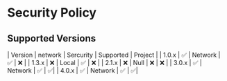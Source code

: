 # Security Policy

## Supported Versions

| Version | network             | Sercurity       | Supported           | Project           |
| 1.0.x   | :white_check_mark:  | Network         | :white_check_mark:  | :x:               |
| 1.3.x   | :x:                 | Local           | :white_check_mark:  | :x:               |
| 2.1.x   | :x:                 | Null            | :x:                 | :x:               |
| 3.0.x   | :white_check_mark:  | Network         | :white_check_mark:  | :white_check_mark:|
| 4.0.x   | :white_check_mark:  | Network         | :white_check_mark:  | :white_check_mark:|
